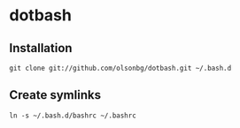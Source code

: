 dotbash
=====


## Installation

```
git clone git://github.com/olsonbg/dotbash.git ~/.bash.d
```

## Create symlinks

```
ln -s ~/.bash.d/bashrc ~/.bashrc
```

